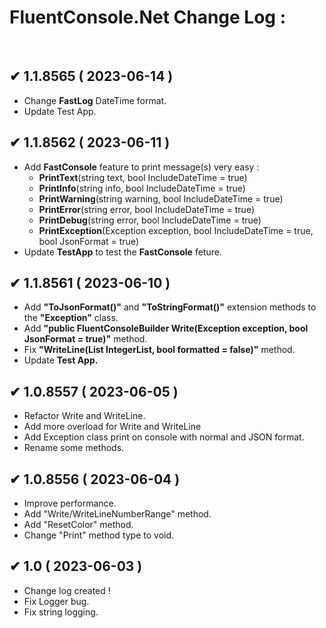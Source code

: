 # FluentConsole.Net Change Log :
</br>


   ## ✔ 1.1.8565 ( 2023-06-14 )
   * Change **FastLog** DateTime format.
   * Update Test App.
   

   ## ✔ 1.1.8562 ( 2023-06-11 )
   * Add **FastConsole** feature to print message(s) very easy :
     - **PrintText**(string text, bool IncludeDateTime = true)
     - **PrintInfo**(string info, bool IncludeDateTime = true)
     - **PrintWarning**(string warning, bool IncludeDateTime = true)
     - **PrintError**(string error, bool IncludeDateTime = true)
     - **PrintDebug**(string error, bool IncludeDateTime = true)
     - **PrintException**(Exception exception, bool IncludeDateTime = true, bool JsonFormat = true)
   * Update **TestApp** to test the **FastConsole** feture.


  ## ✔ 1.1.8561 ( 2023-06-10 )
   * Add **"ToJsonFormat()"** and **"ToStringFormat()"** extension methods to the **"Exception"** class.
   * Add **"public FluentConsoleBuilder Write(Exception exception, bool JsonFormat = true)"** method.
   * Fix **"WriteLine(List<int> IntegerList, bool formatted = false)"** method.
   * Update **Test App.**
 
 
   ## ✔ 1.0.8557 ( 2023-06-05 )
  * Refactor Write and WriteLine.
  * Add more overload for Write and WriteLine
  * Add Exception class print on console with normal and JSON format.
  * Rename some methods.
 
 
## ✔ 1.0.8556 ( 2023-06-04 )
  * Improve performance.
  * Add "Write/WriteLineNumberRange" method.
  * Add "ResetColor" method.
  * Change "Print" method type to void. 
 
 
 ## ✔ 1.0 ( 2023-06-03 )
  * Change log created !
  * Fix Logger bug.
  * Fix string logging.
